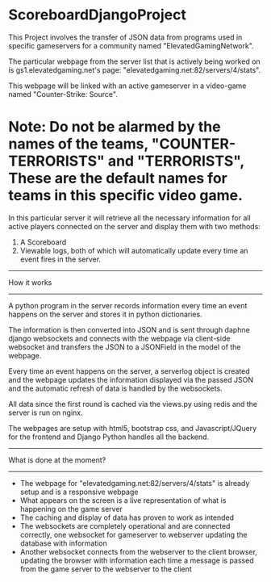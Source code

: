 # ScoreboardDjangoProject
This Project involves the transfer of JSON data from programs used in specific gameservers for a community named "ElevatedGamingNetwork".

The particular webpage from the server list that is actively being worked on is gs1.elevatedgaming.net's page: "elevatedgaming.net:82/servers/4/stats". 

This webpage will be linked with an active gameserver in a video-game named "Counter-Strike: Source". 

# Note: Do not be alarmed by the names of the teams, "COUNTER-TERRORISTS" and "TERRORISTS", These are the default names for teams in this specific video game.

In this particular server it will retrieve all the necessary information for all active players connected on the server and display them with two methods: 

1. A Scoreboard
2. Viewable logs, both of which will automatically update every time an event fires in the server.  

**********************
How it works 
**********************

A python program in the server records information every time an event happens on the server and stores it in python 
dictionaries. 

The information is then converted into JSON and is sent through daphne django websockets and connects with the webpage 
via client-side websocket and transfers the JSON to a JSONField in the model of the webpage.

Every time an event happens on the server, a serverlog object is created and the webpage updates the information displayed via the passed JSON and the automatic refresh of data is handled by the websockets. 

All data since the first round is cached via the views.py using redis and the server is run on nginx. 

The webpages are setup with html5, bootstrap css, and Javascript/JQuery for the frontend and Django Python handles all the backend. 

**********************
What is done at the moment?
**********************

- The webpage for "elevatedgaming.net:82/servers/4/stats" is already setup and is a responsive webpage
- What appears on the screen is a live representation of what is happening on the game server
- The caching and display of data has proven to work as intended 
- The websockets are completely operational and are connected correctly, one websocket for gameserver to webserver updating the database with information 
- Another websocket connects from the webserver to the client browser, updating the browser with information each time a message is passed from the game server to the webserver to the client
